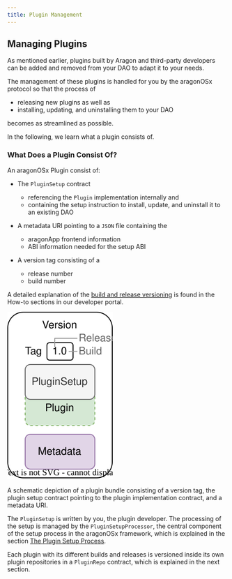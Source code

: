 ```yaml
---
title: Plugin Management
---
```


## Managing Plugins

As mentioned earlier, plugins built by Aragon and third-party developers can be added and removed from your DAO to adapt it to your needs.

The management of these plugins is handled for you by the aragonOSx protocol so that the process of

- releasing new plugins as well as
- installing, updating, and uninstalling them to your DAO

becomes as streamlined as possible.

In the following, we learn what a plugin consists of.

<!-- Add subgraphic from the framework overview main graphic-->

### What Does a Plugin Consist Of?

An aragonOSx Plugin consist of:

- The `PluginSetup` contract

  - referencing the `Plugin` implementation internally and
  - containing the setup instruction to install, update, and uninstall it to an existing DAO

- A metadata URI pointing to a `JSON` file containing the

  - aragonApp frontend information
  - ABI information needed for the setup ABI

- A version tag consisting of a

  - release number
  - build number

A detailed explanation of the [build and release versioning](../../../02-how-to-guides/01-plugin-development/03-publication/02-versioning.md) is found in the How-to sections in our developer portal.

<div class="center-column">

![](./plugin-version.drawio.svg)

<p class="caption"> 
  A schematic depiction of a plugin bundle consisting of a version tag, the plugin setup contract pointing to the plugin implementation contract, and a metadata URI.
</p>

</div>

The `PluginSetup` is written by you, the plugin developer. The processing of the setup is managed by the `PluginSetupProcessor`, the central component of the setup process in the aragonOSx framework, which is explained in the section [The Plugin Setup Process](./02-plugin-setup/index.md).

Each plugin with its different builds and releases is versioned inside its own plugin repositories in a `PluginRepo` contract, which is explained in the next section.
